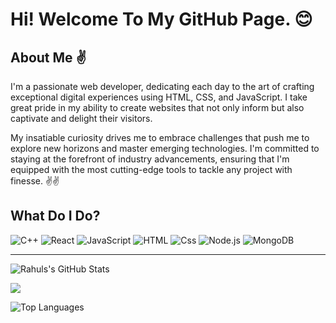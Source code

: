 # Hi! Welcome To My GitHub Page. 😊

## About Me ✌

I'm a passionate web developer, dedicating each day to the art of crafting exceptional digital experiences using HTML, CSS, and JavaScript. I take great pride in my ability to create websites that not only inform but also captivate and delight their visitors.

My insatiable curiosity drives me to embrace challenges that push me to explore new horizons and master emerging technologies. I'm committed to staying at the forefront of industry advancements, ensuring that I'm equipped with the most cutting-edge tools to tackle any project with finesse. ✌✌

## What Do I Do?

<p>
  <img alt="C++" src="https://img.shields.io/badge/C++-00599C?logo=c++&logoColor=white&style=for-the-badge" />
  <img alt="React" src="https://img.shields.io/badge/React-61DAFB?logo=react&logoColor=white&style=for-the-badge" />
  <img alt="JavaScript" src="https://img.shields.io/badge/JavaScript-F7DF1E?logo=javascript&logoColor=white&style=for-the-badge" />
  <img alt="HTML" src="https://img.shields.io/badge/HTML-E34F26?logo=html5&logoColor=white&style=for-the-badge" />
  <img alt="Css" src="https://img.shields.io/badge/CSS-1572B6?logo=css3&logoColor=white&style=for-the-badge" />
  <img alt="Node.js" src="https://img.shields.io/badge/Node.js-339933?logo=node.js&logoColor=white&style=for-the-badge" />
  <img alt="MongoDB" src="https://img.shields.io/badge/MongoDB-47A248?logo=mongoDb&logoColor=white&style=for-the-badge" />
</p>

---

![Rahuls's GitHub Stats](https://github-readme-stats.vercel.app/api?username=rahuldhiman2002&show_icons=true&theme=radical)

<img src="https://komarev.com/ghpvc/?username=rahuldhiman2002&color=green" />

![Top Languages](https://github-readme-stats.vercel.app/api/top-langs/?username=rahuldhiman2002&layout=compact)
